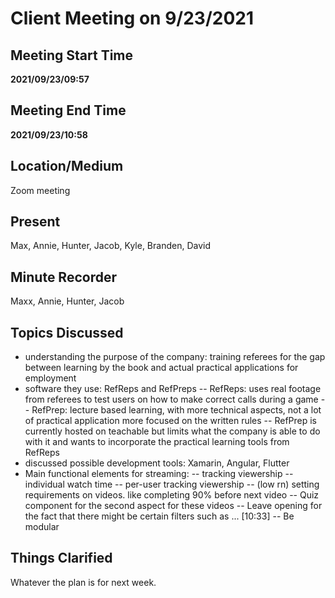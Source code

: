 # Client Meeting on 9/23/2021

## Meeting Start Time

**2021/09/23/09:57**

## Meeting End Time

**2021/09/23/10:58**

## Location/Medium

Zoom meeting

## Present
Max, Annie, Hunter, Jacob, Kyle, Branden, David

## Minute Recorder

Maxx, Annie, Hunter, Jacob

## Topics Discussed
 - understanding the purpose of the company: training referees for the gap between learning by the book and actual practical applications for employment
 - software they use: RefReps and RefPreps
 -- RefReps: uses real footage from referees to test users on how to make correct calls during a game
 -- RefPrep: lecture based learning, with more technical aspects, not a lot of practical application more focused on the written rules
 -- RefPrep is currently hosted on teachable but limits what the company is able to do with it and wants to incorporate the practical learning tools from RefReps
 - discussed possible development tools: Xamarin, Angular, Flutter
 - Main functional elements for streaming:
 -- tracking viewership
 -- individual watch time
 -- per-user tracking viewership
 -- (low rn) setting requirements on videos. like completing 90% before next video
 -- Quiz component for the second aspect for these videos
 -- Leave opening for the fact that there might be certain filters such as ... [10:33]
 -- Be modular

 

## Things Clarified

Whatever the plan is for next week.

